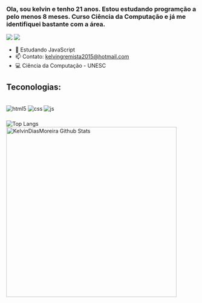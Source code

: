 ### Ola, sou kelvin e tenho 21 anos. Estou estudando programção a pelo menos 8 meses. Curso Ciência da Computação e já me identifiquei bastante com a área.

<a href="https://www.linkedin.com/in/kelvin-dias-moreira-b18247223/" target="_blank"><img src="https://img.shields.io/badge/LinkedIn-0077B5?style=for-the-badge&logo=linkedin&logoColor=white" target="_blank"></a>
<a href="mailto:kelvingremista2015@hotmail.com" target="_blank"><img src="https://img.shields.io/badge/Gmail-D14836?style=for-the-badge&logo=gmail&logoColor=white" target="_blank"></a>

- 🌱 Estudando JavaScript
- 📫 Contato: kelvingremista2015@hotmail.com
- 💻 Ciência da Computação - UNESC

## Teconologias:

<div style="display: inline_block"><br/>
    <img align="center" alt="html5" src="https://img.shields.io/badge/HTML5-E34F26?style=for-the-badge&logo=html5&logoColor=white" />
    <img align="center" alt="css" src="https://img.shields.io/badge/CSS3-1572B6?style=for-the-badge&logo=css3&logoColor=white" />
    <img align="center" alt="js" src="https://img.shields.io/badge/JavaScript-323330?style=for-the-badge&logo=javascript&logoColor=F7DF1E" />
</div>

###
![Top Langs](https://github-readme-stats.vercel.app/api/top-langs/?username=KelvinDiasMoreira&theme=dark&layout=compact)
<img align="left" width="450px" alt="KelvinDiasMoreira Github Stats" src="https://github-readme-stats.vercel.app/api?username=KelvinDiasMoreira&theme=dark&show_icons=true&hide_border=true" />
